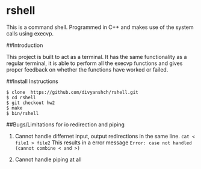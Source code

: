# rshell
This is a command shell. Programmed in C++ and makes use of the system calls using execvp.

##Introduction

This project is built to act as a terminal. It has the same functionality as a regular terminal, it is able to perform all the execvp functions and gives proper feedback on whether the functions have worked or failed.

##Install Instructions

```
$ clone  https://github.com/divyanshch/rshell.git
$ cd rshell
$ git checkout hw2
$ make
$ bin/rshell
```
##Bugs/Limitations for io redirection and piping

1. Cannot handle differnet input, output redirections in the same line.
  `cat < file1 > file2`
  This results in a error message `Error: case not handled (cannot combine < and >)`

2. Cannot handle piping at all





